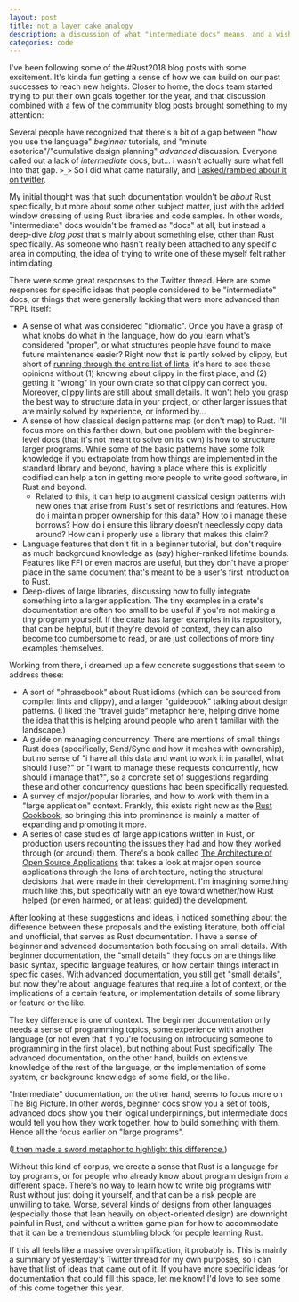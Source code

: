 ```yaml
---
layout: post
title: not a layer cake analogy
description: a discussion of what "intermediate docs" means, and a wishlist of such docs for Rust
categories: code
---
```


I've been following some of the #Rust2018 blog posts with some excitement. It's kinda fun getting a
sense of how we can build on our past successes to reach new heights. Closer to home, the docs team
started trying to put their own goals together for the year, and that discussion combined with a few
of the community blog posts brought something to my attention:

Several people have recognized that there's a bit of a gap between "how you use the language"
*beginner* tutorials, and "minute esoterica"/"cumulative design planning" *advanced* discussion.
Everyone called out a lack of *intermediate* docs, but... i wasn't actually sure what fell into that
gap. `>_>` So i did what came naturally, and [i asked/rambled about it on twitter][thread].

[thread]: https://twitter.com/QuietMisdreavus/status/950835431163289603

My initial thought was that such documentation wouldn't be *about* Rust specifically, but more about
some other subject matter, just with the added window dressing of using Rust libraries and code
samples. In other words, "intermediate" docs wouldn't be framed as "docs" at all, but instead a
deep-dive *blog post* that's mainly about something else, other than Rust specifically. As someone
who hasn't really been attached to any specific area in computing, the idea of trying to write one
of these myself felt rather intimidating.

There were some great responses to the Twitter thread. Here are some responses for specific ideas
that people considered to be "intermediate" docs, or things that were generally lacking that were
more advanced than TRPL itself:

- A sense of what was considered "idiomatic". Once you have a grasp of what knobs do what in the
  language, how do you learn what's considered "proper", or what structures people have found to
  make future maintenance easier? Right now that is partly solved by clippy, but short of [running
  through the entire list of lints][clippy-all], it's hard to see these opinions without (1) knowing
  about clippy in the first place, and (2) getting it "wrong" in your own crate so that clippy can
  correct you. Moreover, clippy lints are still about small details. It won't help you grasp the
  best way to structure data in your project, or other larger issues that are mainly solved by
  experience, or informed by...
- A sense of how classical design patterns map (or don't map) to Rust. I'll focus more on this
  farther down, but one problem with the beginner-level docs (that it's not meant to solve on its
  own) is how to structure larger programs. While some of the basic patterns have some folk
  knowledge if you extrapolate from how things are implemented in the standard library and beyond,
  having a place where this is explicitly codified can help a ton in getting more people to write
  good software, in Rust and beyond.
  - Related to this, it can help to augment classical design patterns with new ones that arise from
    Rust's set of restrictions and features. How do i maintain proper ownership for this data? How
    to i manage these borrows? How do i ensure this library doesn't needlessly copy data around? How
    can i properly use a library that makes this claim?
- Language features that don't fit in a beginner tutorial, but don't require as much background
  knowledge as (say) higher-ranked lifetime bounds. Features like FFI or even macros are useful, but
  they don't have a proper place in the same document that's meant to be a user's first introduction
  to Rust.
- Deep-dives of large libraries, discussing how to fully integrate something into a larger
  application. The tiny examples in a crate's documentation are often too small to be useful if
  you're not making a tiny program yourself. If the crate has larger examples in its repository,
  that can be helpful, but if they're devoid of context, they can also become too cumbersome to
  read, or are just collections of more tiny examples themselves.

[clippy-all]: https://rust-lang-nursery.github.io/rust-clippy/master/index.html

Working from there, i dreamed up a few concrete suggestions that seem to address these:

- A sort of "phrasebook" about Rust idioms (which can be sourced from compiler lints and clippy),
  and a larger "guidebook" talking about design patterns. (I liked the "travel guide" metaphor here,
  helping drive home the idea that this is helping around people who aren't familiar with the
  landscape.)
- A guide on managing concurrency. There are mentions of small things Rust does (specifically,
  Send/Sync and how it meshes with ownership), but no sense of "i have all this data and want to
  work it in parallel, what should i use?" or "i want to manage these requests concurrently, how
  should i manage that?", so a concrete set of suggestions regarding these and other concurrency
  questions had been specifically requested.
- A survey of major/popular libraries, and how to work with them in a "large application" context.
  Frankly, this exists right now as the [Rust Cookbook], so bringing this into prominence is mainly
  a matter of expanding and promoting it more.
- A series of case studies of large applications written in Rust, or production users recounting the
  issues they had and how they worked through (or around) them. There's a book called [The
  Architecture of Open Source Applications][aosa] that takes a look at major open source
  applications through the lens of architecture, noting the structural decisions that were made in
  their development. I'm imagining something much like this, but specifically with an eye toward
  whether/how Rust helped (or even harmed, or at least guided) the development.

[Rust Cookbook]: https://rust-lang-nursery.github.io/rust-cookbook/
[aosa]: http://www.aosabook.org/en/index.html

After looking at these suggestions and ideas, i noticed something about the difference between these
proposals and the existing literature, both official and unofficial, that serves as Rust
documentation. I have a sense of beginner and advanced documentation both focusing on small details.
With beginner documentation, the "small details" they focus on are things like basic syntax,
specific language features, or how certain things interact in specific cases. With advanced
documentation, you still get "small details", but now they're about language features that require a
lot of context, or the implications of a certain feature, or implementation details of some library
or feature or the like.

The key difference is one of context. The beginner documentation only needs a sense of programming
topics, some experience with another language (or not even that if you're focusing on introducing
someone to programming in the first place), but nothing about Rust specifically. The advanced
documentation, on the other hand, builds on extensive knowledge of the rest of the language, or the
implementation of some system, or background knowledge of some field, or the like.

"Intermediate" documentation, on the other hand, seems to focus more on The Big Picture. In other
words, beginner docs show you a set of tools, advanced docs show you their logical underpinnings,
but intermediate docs would tell you how they work together, how to build something with them. Hence
all the focus earlier on "large programs".

([I then made a sword metaphor to highlight this difference.][sword])

[sword]: https://twitter.com/QuietMisdreavus/status/951132798936592384

Without this kind of corpus, we create a sense that Rust is a language for toy programs, or for
people who already know about program design from a different space. There's no way to learn how to
write big programs with Rust without just doing it yourself, and that can be a risk people are
unwilling to take. Worse, several kinds of designs from other languages (especially those that lean
heavily on object-oriented design) are downright painful in Rust, and without a written game plan
for how to accommodate that it can be a tremendous stumbling block for people learning Rust.

If this all feels like a massive oversimplification, it probably is. This is mainly a summary of
yesterday's Twitter thread for my own purposes, so i can have that list of ideas that came out of
it. If you have more specific ideas for documentation that could fill this space, let me know! I'd
love to see some of this come together this year.
